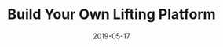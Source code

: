 ---
path: "/blog/build-your-own-lifting-platform"
date: "2019-05-17"
title: "Build Your Own Lifting Platform"
tags: ['instructions', 'how-to', 'equipment']
---